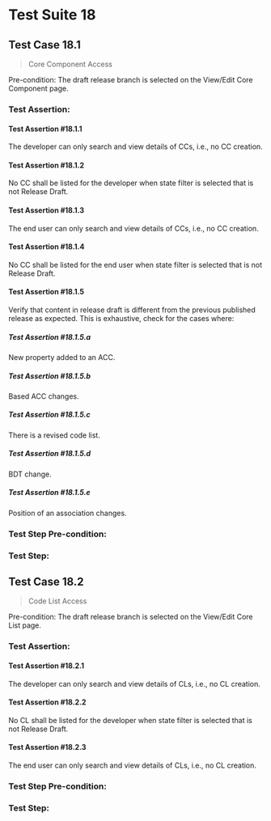# Test Suite 18


## Test Case 18.1

> Core Component Access

Pre-condition: The draft release branch is selected on the View/Edit Core Component page.


### Test Assertion:

#### Test Assertion #18.1.1
The developer can only search and view details of CCs, i.e., no CC creation.

#### Test Assertion #18.1.2
No CC shall be listed for the developer when state filter is selected that is not Release Draft.

#### Test Assertion #18.1.3
The end user can only search and view details of CCs, i.e., no CC creation.

#### Test Assertion #18.1.4
No CC shall be listed for the end user when state filter is selected that is not Release Draft.

#### Test Assertion #18.1.5
Verify that content in release draft is different from the previous published release as expected. This is exhaustive, check for the cases where:

##### Test Assertion #18.1.5.a
New property added to an ACC.
##### Test Assertion #18.1.5.b
Based ACC changes.
##### Test Assertion #18.1.5.c
There is a revised code list.
##### Test Assertion #18.1.5.d
BDT change.
##### Test Assertion #18.1.5.e
Position of an association changes.

### Test Step Pre-condition:



### Test Step:

## Test Case 18.2

> Code List Access

Pre-condition: The draft release branch is selected on the View/Edit Core List page.


### Test Assertion:

#### Test Assertion #18.2.1
The developer can only search and view details of CLs, i.e., no CL creation.

#### Test Assertion #18.2.2
No CL shall be listed for the developer when state filter is selected that is not Release Draft.

#### Test Assertion #18.2.3
The end user can only search and view details of CLs, i.e., no CL creation.

### Test Step Pre-condition:



### Test Step: